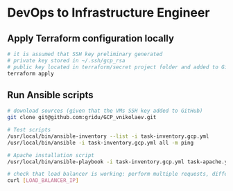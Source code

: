 # DevOps to Infrastructure Engineer

## Apply Terraform configuration locally
```bash
# it is assumed that SSH key preliminary generated 
# private key stored in ~/.ssh/gcp_rsa
# public key located in terraform/secret project folder and added to Git
terraform apply
```

## Run Ansible scripts
```bash
# download sources (given that the VMs SSH key added to GitHub)
git clone git@github.com:gridu/GCP_vnikolaev.git

# Test scripts
/usr/local/bin/ansible-inventory --list -i task-inventory.gcp.yml
/usr/local/bin/ansible -i task-inventory.gcp.yml all -m ping

# Apache installation script
/usr/local/bin/ansible-playbook -i task-inventory.gcp.yml task-apache.yml

# check that load balancer is working: perform multiple requests, different hostnames must be displayed
curl [LOAD_BALANCER_IP]
```
